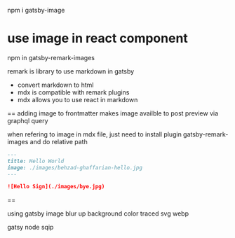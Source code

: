  npm i gatsby-image

use image in react component
==

 npm in gatsby-remark-images

 remark is library to use markdown in gatsby
 - convert markdown to html
 - mdx is compatible with remark plugins
 - mdx allows you to use react in markdown

==
adding image to frontmatter makes image availble to post preview via graphql query

when refering to image in mdx file, just need to install plugin gatsby-remark-images and do relative path

```md
---
title: Hello World
image: ./images/behzad-ghaffarian-hello.jpg
---

![Hello Sign](./images/bye.jpg)
```
==

using gatsby image
blur up
background color
traced svg
webp

gatsy node sqip

